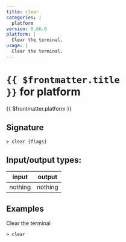 ```yaml
---
title: clear
categories: |
  platform
version: 0.86.0
platform: |
  Clear the terminal.
usage: |
  Clear the terminal.
---
```

<!-- This file is automatically generated. Please edit the command in https://github.com/nushell/nushell instead. -->

# <code>{{ $frontmatter.title }}</code> for platform

<div class='command-title'>{{ $frontmatter.platform }}</div>

## Signature

```> clear {flags} ```


## Input/output types:

| input   | output  |
| ------- | ------- |
| nothing | nothing |

## Examples

Clear the terminal
```nu
> clear

```
